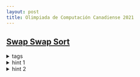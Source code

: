 ```yaml
---
layout: post
title: Olimpiada de Computación Canadiense 2021
---
```


## [Swap Swap Sort](https://dmoj.ca/problem/cco21p1)

<details>
<summary> tags</summary>

- offline, small to large, BIT

</details>

<details>
<summary> hint 1 </summary>

- La respuesta es la cantidad de inversiones en el array $a$. La 
cantidad inicial la podemos hallar con cualquier algoritmo para
hallar todas las inversiones, i.e. usar BIT.

</details>

<details>
<summary> hint 2 </summary>

- Siempre cambiamos dos elementos con valores consecutivos ($p_i$ y $p_{i+1}$).
Notemos que no cambia la cantidad de inversiones salvo entre ellos dos, 
debemos quitar la cantidad de inversiones que produce: $p_i < p_{i+1}$, y 
agregar la cantidad de inversiones que produce: $p_i > p_{i+1}$. Este cálculo 
es:

<center>
    $inv(p_{i+1}, p_i) - inv(p_i, p_{i+1})$
</center>

Donde $inv(x, y)$ indica la cantidad total de inversiones entre los elementos en 
$a$ con valor $x$ e $y$, siendo $x < y$.


**notar**: $inv(x, y) + inv(y, x) = sz(x) \times sz(y)$, donde $sz(c)$ es la 
cantidad de elementos $c$ en el array $a$.

</details>

